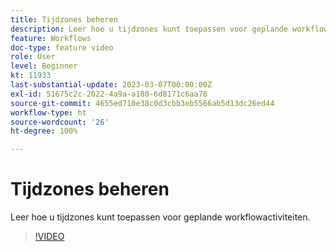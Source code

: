```yaml
---
title: Tijdzones beheren
description: Leer hoe u tijdzones kunt toepassen voor geplande workflowactiviteiten.
feature: Workflows
doc-type: feature video
role: User
level: Beginner
kt: 11933
last-substantial-update: 2023-03-07T00:00:00Z
exl-id: 51675c2c-2022-4a9a-a180-6d8171c6aa78
source-git-commit: 4655ed710e38c0d3cbb3eb5566ab5d13dc26ed44
workflow-type: ht
source-wordcount: '26'
ht-degree: 100%

---
```


# Tijdzones beheren

Leer hoe u tijdzones kunt toepassen voor geplande workflowactiviteiten.

>[!VIDEO](https://video.tv.adobe.com/v/3416040?quality=12&learn=on)
